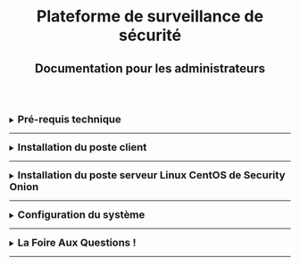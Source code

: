 <div align="center"><h1>Plateforme de surveillance de sécurité</h1></div>
<div align="center"><h2>Documentation pour les administrateurs</h2></div>
<br> 
<br>
<br>

<details>
<summary><strong><font size="+1">Pré-requis technique</font></strong></summary>

### Généralités
Disposer de :
  * Une machine serveur sous un OS Linux serveur CentOS où se trouvera Security Onion.
  * Machine clientes sous n'importe quel OS.
    Nous avons fait le choix de partir sous deux machines clientes avec deux OS différents.
    Cela nous permettra de mieux visualiser les différences entre les OS suivant ce que souhaite le client.

### Security Onion
Cliquez [ici](https://docs.securityonion.net/en/2.4/hardware.html), pour voir les spécificités requises pour une machine Security Onion. <br>
Cette documentation indiquera :
  * Configuration matérielle requise
  * Architecture du processeur
  * Spécificité minimum pour la RAM, la DATA, le nombre de cœur de CPU, ...
  * Et bien d'autres informations supplémentaires.

</details>
<HR> 

<details>
<summary><strong><font size="+1">Installation du poste client</font></strong></summary>
<br>
Ce n'est pas une obligation d'être sous un OS prédéterminé pour les machines clientes. <br>
Nous avons donc choisi de faire une démonstration sous Linux Ubuntu pour la mahcine utilisateur.

### Machine Ubuntu
  * Nom : **CLILIN01**
  * Compte utilisateur : **wilder**
  * Mot de passe : **Azerty1***
  * Adresse IP fixe : **172.16.10.20/24**

</details>
<HR>

<details>
<summary><strong><font size="+1">Installation du poste serveur Linux CentOS de Security Onion</font></strong></summary>
<div align="center"><img src="https://github.com/WildCodeSchool/TSSR-BDX-0924-P1-G3/blob/main/01_grub.webp" alt="Installation" width="50%"/></div>
<br>

<br> 
 
 1. installation de logiciel Sécurity Onion avec une image Iso 
   https://docs.securityonion.net/en/2.4/download.html#download


 <br> 

 2.Suivez les instructions, complétez l'installation, pfaire uis redémarrez.
 
 <br>

 3.  Lancez l'ISO sur une machine qui respecte les spécifications matérielles minimales.

<br>

 4. Vous pourriez avoir à retirer l'image ISO ou à ajuster les paramètres de démarrage de votre machine pour pouvoir démarrer avec le nouvel OS que vous avez installé.

<br>

 5. Après cela, il suffit de se connecter avec le nom d'utilisateur et le mot de passe prédéfinis dans le cadre du processus d'installation. (voir avec le client) 
<br>

<br>
 6. L'installation de Security Onion démarre automatiquement. Dans le cas où vous seriez amené à quitter l’installation , il vous suffit juste  de vous déconnecter de votre compte, de vous reconnecter et l’installation démarrera d'elle-même. Si cela ne fonctionne pas, vous pouvez l'exécuter manuellement comme suit :

       [sudo SecurityOnion/setup/so-setup iso]
   


 <br>
 
     
 [lien installation](https://docs.securityonion.net/en/2.4/installation.html)

 </details>
 
   

<HR>

<details>
<summary><strong><font size="+1">Configuration du système</font></strong></summary>
Explication de la configuration du système après installation des machines.
<br>
 
[Lien de configuration](https://docs.securityonion.net/en/2.4/configuration.html#configuration)

</details>
<HR>

<details>
<summary><strong><font size="+1">La Foire Aux Questions !</font></strong></summary>
TEXTE

</details>
<HR>
